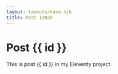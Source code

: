 ```yaml
---
layout: layouts/base.njk
title: Post 12020
---
```


# Post {{ id }}

This is post {{ id }} in my Eleventy project.
